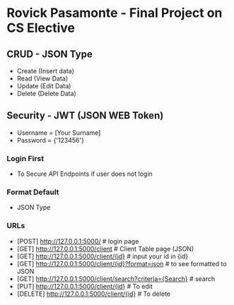 # Rovick Pasamonte - Final Project on CS Elective

## CRUD - JSON Type
 - Create (Insert data)
 - Read (View Data)
 - Update (Edit Data)
 - Delete (Delete Data)

## Security - JWT (JSON WEB Token)
 - Username = [Your Surname]
 - Password = {'123456'}

### Login First
 - To Secure API Endpoints if user does not login

### Format Default 
 - JSON Type

### URLs
 - [POST] http://127.0.0.1:5000/ # login page
 - [GET] http://127.0.0.1:5000/client # Client Table page (JSON)
 - [GET] http://127.0.0.1:5000/client/{id} # input your id in {id} 
 - [GET] http://127.0.0.1:5000/client/{id}?format=json # to see formatted to JSON
 - [GET] http://127.0.0.1:5000/client/search?criteria={Search} # search
 - [PUT] http://127.0.0.1:5000/client/{id} # To edit
 - [DELETE] http://127.0.0.1:5000/client/{id} # To delete